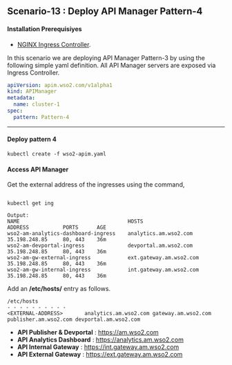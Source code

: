## Scenario-13 : Deploy API Manager Pattern-4

#### Installation Prerequisiyes

* [NGINX Ingress Controller](https://kubernetes.github.io/ingress-nginx/deploy/).

In this scenario we are deploying API Manager Pattern-3 by using the following simple yaml definition. All API Manager servers are exposed via Ingress Controller.

```yaml
apiVersion: apim.wso2.com/v1alpha1
kind: APIManager
metadata:
  name: cluster-1
spec:
  pattern: Pattern-4
```
-----


#### Deploy pattern 4

```
kubectl create -f wso2-apim.yaml
```

#### Access API Manager

Get the external address of the ingresses using the command,

```

kubectl get ing

Output:
NAME                                   HOSTS                    ADDRESS           PORTS      AGE
wso2-am-analytics-dashboard-ingress    analytics.am.wso2.com    35.198.248.85     80, 443    36m
wso2-am-devportal-ingress              devportal.am.wso2.com    35.198.248.85     80, 443    36m
wso2-am-gw-external-ingress            ext.gateway.am.wso2.com  35.198.248.85     80, 443    36m
wso2-am-gw-internal-ingress            int.gateway.am.wso2.com  35.198.248.85     80, 443    36m
```

Add an **/etc/hosts/** entry as follows.

```
/etc/hosts
- - - - - - - - - - 
<EXTERNAL-ADDRESS>       analytics.am.wso2.com gateway.am.wso2.com publisher.am.wso2.com devportal.am.wso2.com
```

- **API Publisher & Devportal** : https://am.wso2.com 
- **API Analytics Dashboard**   : https://analytics.am.wso2.com
- **API Internal Gateway**   : https://int.gateway.am.wso2.com
- **API External Gateway**   : https://ext.gateway.am.wso2.com
